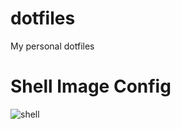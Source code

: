 dotfiles
========

My personal dotfiles


Shell Image Config
========

![shell](https://user-images.githubusercontent.com/724536/60799254-1bba0e80-a173-11e9-9fde-78e0ca0f7fd7.png)
